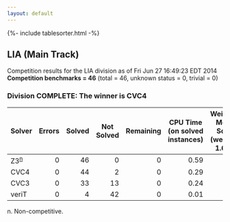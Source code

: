 ```yaml
---
layout: default
---
```

{%- include tablesorter.html -%}

## LIA (Main Track)

Competition results for the LIA division as of Fri Jun 27 16:49:23 EDT 2014
<br/>**Competition benchmarks = 46** (total = 46, unknown status = 0, trivial = 0)

### Division COMPLETE: The winner is CVC4



<table id="sequential" class="result sorted">
<thead>
<tr>
<th class="center">Solver</th><th class="center">Errors</th>
<th class="center">Solved</th>
<th class="center">Not Solved</th>
<th class="center">Remaining</th>
<th class="center">CPU Time (on solved instances)</th>
<th class="center">Weighted Medal Score (weight = 1.663)</th>
</tr>
</thead>
<tr>
<td><span class="non-competing-grey">Z3<sup><a href="#fn">n</a></sup></span></td>
<td align="right">0</td>
<td align="right">46</td>
<td align="right">0</td>
<td align="right">0</td>
<td align="right">      0.59</td>
<td align="right"> 1.663</td>
</tr>
<tr>
<td>CVC4</td>
<td align="right">0</td>
<td align="right">44</td>
<td align="right">2</td>
<td align="right">0</td>
<td align="right">      0.29</td>
<td align="right"> 1.521</td>
</tr>
<tr>
<td>CVC3</td>
<td align="right">0</td>
<td align="right">33</td>
<td align="right">13</td>
<td align="right">0</td>
<td align="right">      0.24</td>
<td align="right"> 0.856</td>
</tr>
<tr>
<td>veriT</td>
<td align="right">0</td>
<td align="right">4</td>
<td align="right">42</td>
<td align="right">0</td>
<td align="right">      0.01</td>
<td align="right"> 0.013</td>
</tr>
</table>

<span id="fn"> n. Non-competitive.</span>
